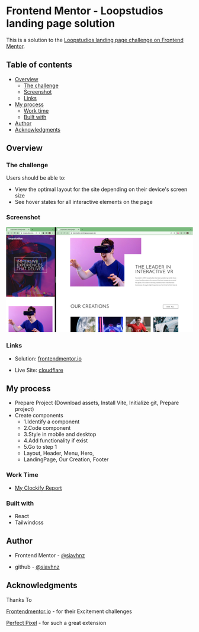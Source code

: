 # Frontend Mentor - Loopstudios landing page solution

This is a solution to the [Loopstudios landing page challenge on Frontend Mentor](https://www.frontendmentor.io/challenges/loopstudios-landing-page-N88J5Onjw).

## Table of contents

- [Overview](#overview)
  - [The challenge](#the-challenge)
  - [Screenshot](#screenshot)
  - [Links](#links)
- [My process](#my-process)
  - [Work time](#work-time)
  - [Built with](#built-with)
- [Author](#author)
- [Acknowledgments](#acknowledgments)

## Overview

### The challenge

Users should be able to:

- View the optimal layout for the site depending on their device's screen size
- See hover states for all interactive elements on the page

### Screenshot

![screenshot](./screenshot/screenshot.png)

### Links

- Solution: [frontendmentor.io](https://www.frontendmentor.io/solutions/loopstudios-landing-page-IXFL8yVNJ7)

- Live Site: [cloudflare](https://loopstudios-landingpage.pages.dev/)

## My process

- Prepare Project (Download assets, Install Vite, Initialize git, Prepare project)
- Create components
  - 1.Identify a component
  - 2.Code component
  - 3.Style in mobile and desktop
  - 4.Add functionality if exist
  - 5.Go to step 1
  - Layout, Header, Menu, Hero,
  - LandingPage, Our Creation, Footer

### Work Time

- [My Clockify Report](https://app.clockify.me/shared/6486e37087c43129bce8a108)

### Built with

- React
- Tailwindcss

## Author

- Frontend Mentor - [@siavhnz](https://www.frontendmentor.io/profile/siavhnz)

- github - [@siavhnz](https://www.github.com/siavhnz)

## Acknowledgments

Thanks To

[Frontendmentor.io](https://www.frontendmentor.io/challenges) - for their Excitement challenges  

[Perfect Pixel](https://chrome.google.com/webstore/detail/perfectpixel-by-welldonec/dkaagdgjmgdmbnecmcefdhjekcoceebi?hl=en) - for such a great extension
